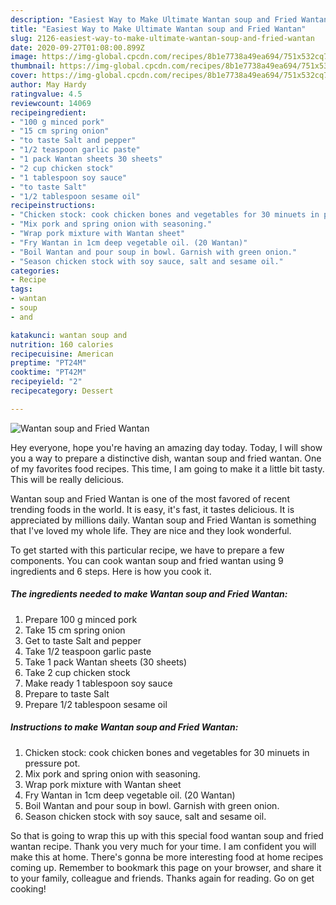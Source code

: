 ```yaml
---
description: "Easiest Way to Make Ultimate Wantan soup and Fried Wantan"
title: "Easiest Way to Make Ultimate Wantan soup and Fried Wantan"
slug: 2126-easiest-way-to-make-ultimate-wantan-soup-and-fried-wantan
date: 2020-09-27T01:08:00.899Z
image: https://img-global.cpcdn.com/recipes/8b1e7738a49ea694/751x532cq70/wantan-soup-and-fried-wantan-recipe-main-photo.jpg
thumbnail: https://img-global.cpcdn.com/recipes/8b1e7738a49ea694/751x532cq70/wantan-soup-and-fried-wantan-recipe-main-photo.jpg
cover: https://img-global.cpcdn.com/recipes/8b1e7738a49ea694/751x532cq70/wantan-soup-and-fried-wantan-recipe-main-photo.jpg
author: May Hardy
ratingvalue: 4.5
reviewcount: 14069
recipeingredient:
- "100 g minced pork"
- "15 cm spring onion"
- "to taste Salt and pepper"
- "1/2 teaspoon garlic paste"
- "1 pack Wantan sheets 30 sheets"
- "2 cup chicken stock"
- "1 tablespoon soy sauce"
- "to taste Salt"
- "1/2 tablespoon sesame oil"
recipeinstructions:
- "Chicken stock: cook chicken bones and vegetables for 30 minuets in pressure pot."
- "Mix pork and spring onion with seasoning."
- "Wrap pork mixture with Wantan sheet"
- "Fry Wantan in 1cm deep vegetable oil. (20 Wantan)"
- "Boil Wantan and pour soup in bowl. Garnish with green onion."
- "Season chicken stock with soy sauce, salt and sesame oil."
categories:
- Recipe
tags:
- wantan
- soup
- and

katakunci: wantan soup and 
nutrition: 160 calories
recipecuisine: American
preptime: "PT24M"
cooktime: "PT42M"
recipeyield: "2"
recipecategory: Dessert

---
```



![Wantan soup and Fried Wantan](https://img-global.cpcdn.com/recipes/8b1e7738a49ea694/751x532cq70/wantan-soup-and-fried-wantan-recipe-main-photo.jpg)

Hey everyone, hope you're having an amazing day today. Today, I will show you a way to prepare a distinctive dish, wantan soup and fried wantan. One of my favorites food recipes. This time, I am going to make it a little bit tasty. This will be really delicious.

Wantan soup and Fried Wantan is one of the most favored of recent trending foods in the world. It is easy, it's fast, it tastes delicious. It is appreciated by millions daily. Wantan soup and Fried Wantan is something that I've loved my whole life. They are nice and they look wonderful.




To get started with this particular recipe, we have to prepare a few components. You can cook wantan soup and fried wantan using 9 ingredients and 6 steps. Here is how you cook it.

<!--inarticleads1-->

##### The ingredients needed to make Wantan soup and Fried Wantan:

1. Prepare 100 g minced pork
1. Take 15 cm spring onion
1. Get to taste Salt and pepper
1. Take 1/2 teaspoon garlic paste
1. Take 1 pack Wantan sheets (30 sheets)
1. Take 2 cup chicken stock
1. Make ready 1 tablespoon soy sauce
1. Prepare to taste Salt
1. Prepare 1/2 tablespoon sesame oil




<!--inarticleads2-->

##### Instructions to make Wantan soup and Fried Wantan:

1. Chicken stock: cook chicken bones and vegetables for 30 minuets in pressure pot.
1. Mix pork and spring onion with seasoning.
1. Wrap pork mixture with Wantan sheet
1. Fry Wantan in 1cm deep vegetable oil. (20 Wantan)
1. Boil Wantan and pour soup in bowl. Garnish with green onion.
1. Season chicken stock with soy sauce, salt and sesame oil.




So that is going to wrap this up with this special food wantan soup and fried wantan recipe. Thank you very much for your time. I am confident you will make this at home. There's gonna be more interesting food at home recipes coming up. Remember to bookmark this page on your browser, and share it to your family, colleague and friends. Thanks again for reading. Go on get cooking!
